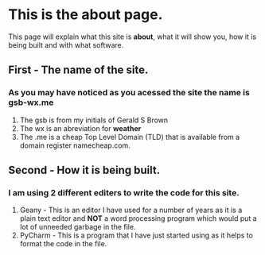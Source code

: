 # This is the **about** page.

This page will explain what this site is **about**, what it will show you, how it is being built and with what software.

## First - The name of the site.
### As you may have noticed as you acessed the site the name is **gsb-wx.me** 
1. The gsb is from my initials of Gerald S Brown
2.  The wx is an abreviation for **weather**
3.  The .me is a cheap Top Level Domain (TLD) that is available from a domain register namecheap.com.

## Second - How it is being built.
### I am using 2 different editers to write the code for this site.
1. Geany - This is an editor I have used for a number of years as it is a plain text editor and **NOT** a word processing program which would put a lot of unneeded garbage in the file.
2.  PyCharm - This is a program that I have just started using as it helps to format the code in the file.
